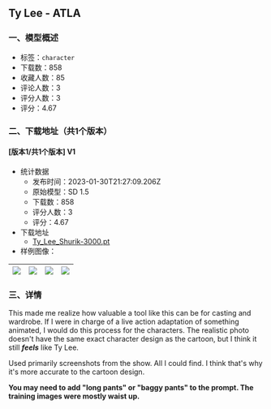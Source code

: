 ## Ty Lee - ATLA
### 一、模型概述

- 标签：`character`
- 下载数：858
- 收藏人数：85
- 评论人数：3
- 评分人数：3
- 评分：4.67

### 二、下载地址（共1个版本）

#### [版本1/共1个版本] V1

- 统计数据
  - 发布时间：2023-01-30T21:27:09.206Z
  - 原始模型：SD 1.5
  - 下载数：858
  - 评分人数：3
  - 评分：4.67
- 下载地址
  - [Ty_Lee_Shurik-3000.pt](https://civitai.com/api/download/models/6784)
- 样例图像：

| <img src="https://image.civitai.com/xG1nkqKTMzGDvpLrqFT7WA/d2af9da0-1965-4718-02e5-032812447800/width=450/61840.jpeg" /> | <img src="https://image.civitai.com/xG1nkqKTMzGDvpLrqFT7WA/925cf3d1-2787-4b5a-1c6f-ede3d6499100/width=450/61839.jpeg" /> | <img src="https://image.civitai.com/xG1nkqKTMzGDvpLrqFT7WA/30129a80-e565-478d-f62f-8b28568c6c00/width=450/61836.jpeg" /> | <img src="https://image.civitai.com/xG1nkqKTMzGDvpLrqFT7WA/f04a24da-1f1f-4137-da4d-8ef784b77900/width=450/61837.jpeg" /> |
| ---- | ---- | ---- | ---- |


### 三、详情
<p>This made me realize how valuable a tool like this can be for casting and wardrobe. If I were in charge of a live action adaptation of something animated, I would do this process for the characters. The realistic photo doesn't have the same exact character design as the cartoon, but I think it still <strong><em>feels</em></strong> like Ty Lee.</p><p></p><p>Used primarily screenshots from the show. All I could find. I think that's why it's more accurate to the cartoon design.</p><p></p><p><strong>You may need to add "long pants" or "baggy pants" to the prompt. The training images were mostly waist up.</strong></p>